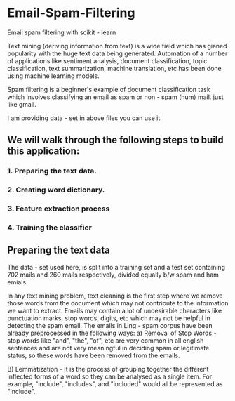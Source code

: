 # Email-Spam-Filtering
Email spam filtering with scikit - learn

Text mining (deriving information from text) is a wide field which has gianed popularity with the huge text data being generated.
Automation of a number of applications like sentiment analysis, document classification, topic classification, text summarization, machine translation, etc has been done using machine learning models.

Spam filtering is a beginner's example of document classification task which involves classifying an email as spam or non - spam (hum) mail. just like gmail.

I am providing data - set in above files you can use it.

## We will walk through the following steps to build this application:
### 1. Preparing the text data.
### 2. Creating word dictionary.
### 3. Feature extraction process
### 4. Training the classifier

## Preparing the text data
The data - set used here, is split into a training set and a test set containing 702 mails and 260 mails respectively, divided equally b/w spam and ham emials.

In any text mining problem, text cleaning is the first step where we remove those words from the document which may not contribute to the information we want to extract. Emails may contain a lot of undesirable characters like punctuation marks, stop words, digits, etc which may not be helpful in detecting the spam email. The emails in Ling - spam corpus have been already preprocessed in the following ways:
a) Removal of Stop Words - stop words like "and", "the", "of", etc are very common in all english sentences and are not very meaningful in deciding spam or legitimate status, so these words have been removed from the emails.

B) Lemmatization - It is the process of grouping together the different inflected forms of a word so they can be analysed as a single item. For example, "include", "includes", and "included" would all be represented as "include". 
